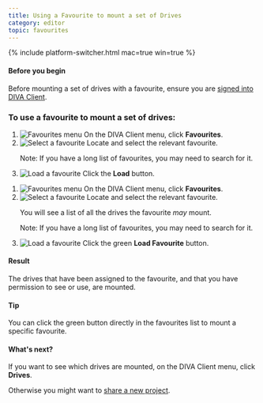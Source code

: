 ```yaml
---
title: Using a Favourite to mount a set of Drives
category: editor
topic: favourites
---
```


{% include platform-switcher.html mac=true win=true %}

<div class="note note--collapse">
	<h4 class="note__title"><i class="fa fa-hand-paper-o"></i> Before you begin</h4>
	<div class="note__body">
		<p>Before mounting a set of drives with a favourite, ensure you are <a href="/v2/articles/signing-into-diva-client.html">signed into DIVA Client</a>.</p>
	</div>
</div>

### To use a favourite to mount a set of drives:

<ol class="platform-mac">
	<li>
		<img src="/images/v2/mac/diva-client-favourite-menu.png" alt="Favourites menu"/>
		On the DIVA Client menu, click <strong>Favourites</strong>.
	</li>
	<li>
		<img src="/images/v2/mac/diva-client-favourite-select.png" alt="Select a favourite"/>
		Locate and select the relevant favourite.
		<p class="text-muted">Note: If you have a long list of favourites, you may need to search for it.</p>
	</li>
	<li>
		<img src="/images/v2/mac/diva-client-favourite-load.png" alt="Load a favourite"/>
		Click the <strong>Load</strong> button.
	</li>
</ol>

<ol class="platform-win">
	<li>
		<img src="/images/v2/win/diva-client-favourite-menu.png" alt="Favourites menu"/>
		On the DIVA Client menu, click <strong>Favourites</strong>.
	</li>
	<li>
		<img src="/images/v2/win/diva-client-favourite-select.png" alt="Select a favourite"/>
		Locate and select the relevant favourite.
		<p>You will see a list of all the drives the favourite <em>may</em> mount.</p>
		<p class="text-muted">Note: If you have a long list of favourites, you may need to search for it.</p>
	</li>
	<li>
		<img src="/images/v2/win/diva-client-favourite-load.png" alt="Load a favourite"/>
		Click the green <strong><i class="fa fa-plus-circle"></i> Load Favourite</strong> button.
	</li>
</ol>

<div class="note note--success">
	<h4 class="note__title"><i class="fa fa-check-circle"></i> Result</h4>
	<p>The drives that have been assigned to the favourite, and that you have permission to see or use, are mounted.</p>
</div>

<div class="note note--info platform-win">
	<h4 class="note__title"><i class="fa fa-lightbulb-o"></i> Tip</h4>
	<p>You can click the green <strong><i class="fa fa-plus-circle"></i></strong> button directly in the favourites list to mount a specific favourite.</p>
</div>

<div class="note note--info note--collapse">
	<h4 class="note__title"><i class="fa fa-question-circle"></i> What's next?</h4>
	<div class="note__body">
		<p>If you want to see which drives are mounted, on the DIVA Client menu, click <strong>Drives</strong>.</p>
		<p>Otherwise you might want to <a href="/v2/articles/sharing-a-project.html">share a new project</a>.</p>
	</div>
</div>
